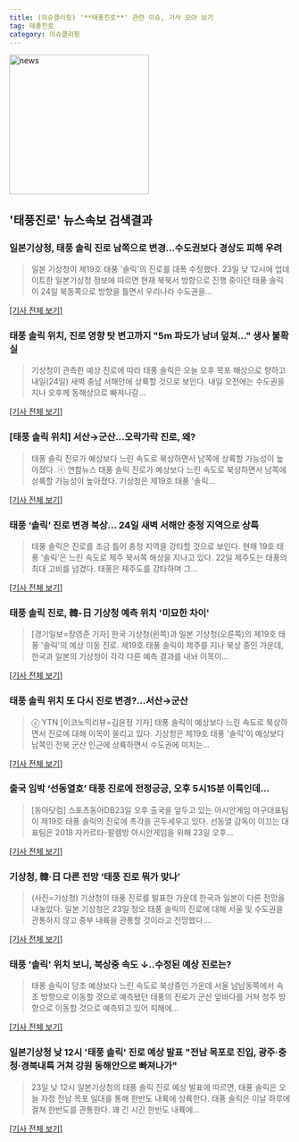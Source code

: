 ```yaml
---
title: (이슈클리핑) '**태풍진로**' 관련 이슈, 기사 모아 보기
tag: 태풍진로
category: 이슈클리핑
---
```

<img width="250" alt="news" src="https://user-images.githubusercontent.com/42597476/44503468-74a2c480-a6d1-11e8-96ce-d3a2ce3119a1.png">

## **'**태풍진로**'** 뉴스속보 검색결과
### 일본기상청, 태풍 솔릭 진로 남쪽으로 변경…수도권보다 경상도 피해 우려

>일본 기상청이 제19호 태풍 '솔릭'의 진로를 대폭 수정했다. 23일 낮 12시에 업데이트한 일본기상청 정보에 따르면 현재 북북서 방향으로 진행 중이던 태풍 솔릭이 24일 북동쪽으로 방향을 틀면서 우리나라 수도권을...

[[기사 전체 보기]](http://news20.busan.com/controller/newsController.jsp?newsId=20180823000107)

### 태풍 솔릭 위치, 진로 영향 탓 변고까지 "5m 파도가 남녀 덮쳐…" 생사 불확실

>기상청이 관측한 예상 진로에 따라 태풍 솔릭은 오늘 오후 목포 해상으로 향하고 내일(24일) 새벽 충남 서해안에 상륙할 것으로 보인다.  내일 오전에는 수도권을 지나 오후께 동해상으로 빠져나갈...

[[기사 전체 보기]](http://www.ilyosisa.co.kr/news/articleView.html?idxno=150913)

### [태풍 솔릭 위치] 서산→군산…오락가락 진로, 왜?

>태풍 솔릭 진로가 예상보다 느린 속도로 북상하면서 남쪽에 상륙할 가능성이 높아졌다. ⓒ 연합뉴스 태풍 솔릭 진로가 예상보다 느린 속도로 북상하면서 남쪽에 상륙할 가능성이 높아졌다. 기상청은 제19호 태풍 '솔릭...

[[기사 전체 보기]](http://www.dailian.co.kr/news/view/734474/?sc=naver)

### 태풍 ‘솔릭’ 진로 변경 북상… 24일 새벽 서해안 충청 지역으로 상륙

>태풍 솔릭은 진로를 조금 틀어 충청 지역을 강타할 것으로 보인다. 현재 19호 태풍 ‘솔릭’은 느린 속도로 제주 북서쪽 해상을 지나고 있다. 22일 제주도는 태풍의 최대 고비를 넘겼다. 태풍은 제주도를 강타하며 그...

[[기사 전체 보기]](http://www.kukinews.com/news/article.html?no=578854)

### 태풍 솔릭 진로, 韓-日 기상청 예측 위치 '미묘한 차이'

>[경기일보=장영준 기자] 한국 기상청(왼쪽)과 일본 기상청(오른쪽)의 제19호 태풍 '솔릭'의 예상 이동 진로. 제19호 태풍 솔릭이 제주를 지나 북상 중인 가운데, 한국과 일본의 기상청이 각각 다른 예측 결과를 내놔 이목이...

[[기사 전체 보기]](http://www.kyeonggi.com/?mod=news&act=articleView&idxno=1511920)

### 태풍 솔릭 위치 또 다시 진로 변경?…서산→군산

>ⓒ YTN [이코노믹리뷰=김윤정 기자] 태풍 솔릭이 예상보다 느린 속도로 북상하면서 진로에 대해 이목이 쏠리고 있다. 기상청은 제19호 태풍 '솔릭'이 예상보다 남쪽인 전북 군산 인근에 상륙하면서 수도권에 미치는...

[[기사 전체 보기]](http://www.econovill.com/news/articleView.html?idxno=344477)

### 출국 임박 ‘선동열호’ 태풍 진로에 전정긍긍, 오후 5시15분 이륙인데…

>[동아닷컴] 스포츠동아DB23일 오후 출국을 앞두고 있는 아시안게임 야구대표팀이 제19호 태풍 솔릭의 진로에 촉각을 곤두세우고 있다. 선동열 감독이 이끄는 대표팀은 2018 자카르타-팔렘방 아시안게임을 위해 23일 오후...

[[기사 전체 보기]](http://news.donga.com/3/all/20180823/91643046/2)

### 기상청, 韓·日 다른 전망 ‘태풍 진로 뭐가 맞나’

>(사진=기상청) 기상청이 태풍 진로를 발표한 가운데 한국과 일본이 다른 전망을 내놓았다. 일본 기상청은 23일 정오 태풍 솔릭의 진로에 대해 서울 및 수도권을 관통하지 않고 중부 내륙을 관통할 것이라고 전망했다....

[[기사 전체 보기]](http://www.etnews.com/20180823000174)

### 태풍 '솔릭' 위치 보니, 북상중 속도 ↓..수정된 예상 진로는?

>태풍 솔릭이 당초 예상보다 느린 속도로 북상중인 가운데 서울 남남동쪽에서 속초 방향으로 이동할 것으로 예측됐던 태풍의 진로가 군산 앞바다를 거쳐 청주 방향으로 이동할 것으로 예측되고 있어 피해에...

[[기사 전체 보기]](http://news.hankyung.com/article/201808230069I)

### 일본기상청 낮 12시 '태풍 솔릭' 진로 예상 발표 "전남 목포로 진입, 광주·충청·경북내륙 거쳐 강원 동해안으로 빠져나가"

>23일 낮 12시 일본기상청의 태풍 솔릭 진로 예상 발표에 따르면, 태풍 솔릭은 오늘 자정 전남 목포 일대를 통해 한반도 내륙에 상륙한다. 태풍 솔릭은 이날 하루에 걸쳐 한반도를 관통한다. 꽤 긴 시간 한반도 내륙에...

[[기사 전체 보기]](http://news.imaeil.com/Society/2018082313095795932)


